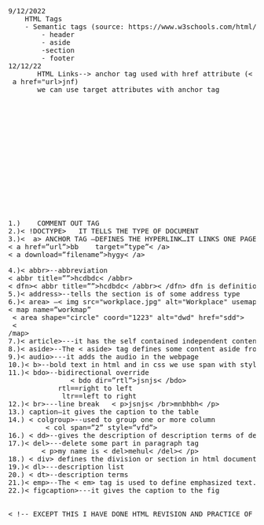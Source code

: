 <pre>9/12/2022
    HTML Tags
    - Semantic tags (source: https://www.w3schools.com/html/html5_semantic_elements.asp)
        - header 
        - aside
        -section
        - footer
12/12/22
       HTML Links--> anchor tag used with href attribute (< 
 a href="url>jnf</a>)
       we can use target attributes with anchor tag






<!-- 13/12/22--ON LEAVE -->



<!-- 14/12/22--ON LEAVE -->


        
<!--  15/12/22 -->

1.)<!-- >   <-->    COMMENT OUT TAG
2.)< !DOCTYPE>   IT TELLS THE TYPE OF DOCUMENT
3.)<  a> ANCHOR TAG –DEFINES THE HYPERLINK…IT LINKS ONE PAGE TO ANOTHER
< a href=”url”>bb    target=”type”< /a>
< a download=”filename”>hygy< /a>
 
4.)< abbr>--abbreviation
< abbr title=””>hcdbdc< /abbr>
< dfn>< abbr title=””>hcdbdc< /abbr>< /dfn> dfn is definition
5.)< address>--tells the section is of some address type
6.)< area> —< img src="workplace.jpg" alt="Workplace" usemap="#workmap" width="400" height="379">
< map name=”workmap”
 < area shape="circle" coord="1223" alt="dwd" href="sdd">
 < 
/map>
7.)< article>---it has the self contained independent conten
8.)< aside>--The < aside> tag defines some content aside from the content it is placed in.
9.)< audio>---it adds the audio in the webpage
10.)< b>--bold text in html and in css we use span with style attribute
11.)< bdo>--bidirectional override
               < bdo dir=”rtl”>jsnjs< /bdo>
            rtl==right to left
             ltr==left to right
12.)< br>---line break   < p>jsnjs< /br>mnbhbh< /p>
13.) caption–it gives the caption to the table
14.) < colgroup>--used to group one or more column
         < col span=”2” style=”vfd”>
16.) < dd>--gives the description of description terms of description list.
17.)< del>---delete some part in paragraph tag
        < p>my name is < del>mehul< /del>< /p>
18.) < div> defines the division or section in html document
19.)< dl>---description list
20.) < dt>--description terms
21.)< emp>--The < em> tag is used to define emphasized text. The content inside is typically displayed in italic and reader will read under verbal stress
22.)< figcaption>---it gives the caption to the fig
  

< !-- EXCEPT THIS I HAVE DONE HTML REVISION AND PRACTICE OF SO MANY TAGS -->


</pre>



